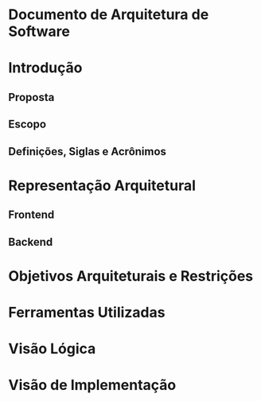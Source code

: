 # Documento de Arquitetura de Software

# Introdução
## Proposta
## Escopo
## Definições, Siglas e Acrônimos

# Representação Arquitetural
## Frontend
## Backend

# Objetivos Arquiteturais e Restrições

# Ferramentas Utilizadas

# Visão Lógica

# Visão de Implementação

